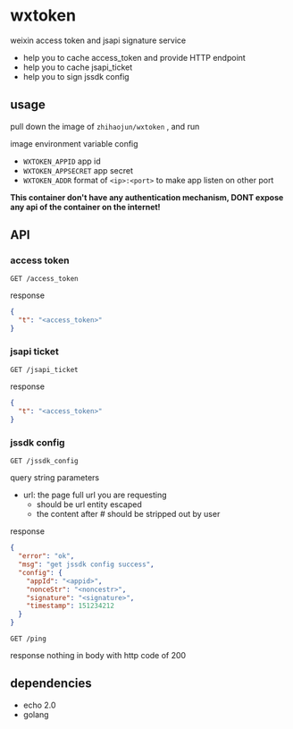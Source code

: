 # wxtoken

weixin access token and jsapi signature service

* help you to cache access_token and provide HTTP endpoint
* help you to cache jsapi_ticket
* help you to sign jssdk config



## usage

pull down the image of `zhihaojun/wxtoken` , and run

image environment variable config

* `WXTOKEN_APPID` app id
* `WXTOKEN_APPSECRET` app secret
* `WXTOKEN_ADDR` format of `<ip>:<port>` to make app listen on other port



**This container don't have any authentication mechanism, DONT expose any api of the container on the internet!** 



## API
### access token

`GET /access_token `

response

```json
{
  "t": "<access_token>"
}
```


### jsapi ticket

`GET /jsapi_ticket`

response

```json
{
  "t": "<access_token>"
}
```

### jssdk config

`GET /jssdk_config`

query string parameters

* url: the page full url you are requesting
  * should be url entity escaped
  * the content after # should be stripped out by user

response

```json
{
  "error": "ok",
  "msg": "get jssdk config success",
  "config": {
    "appId": "<appid>",
	"nonceStr": "<noncestr>",
	"signature": "<signature>",
	"timestamp": 151234212
  }
}
```



`GET /ping`

response nothing in body with http code of 200



## dependencies

* echo 2.0
* golang

